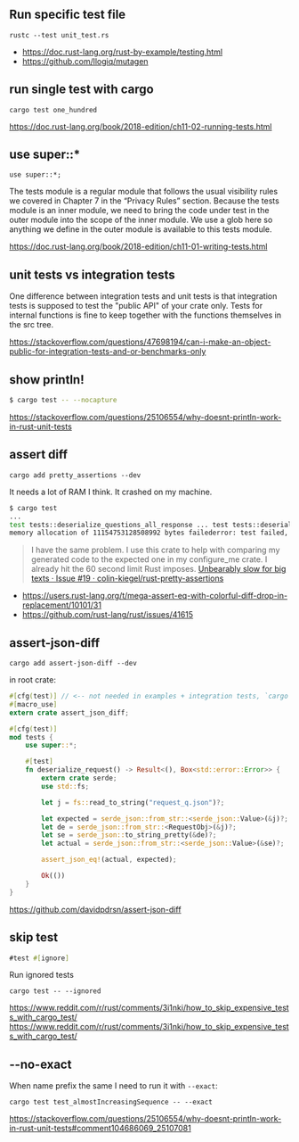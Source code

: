 ## Run specific test file

`rustc --test unit_test.rs`

- https://doc.rust-lang.org/rust-by-example/testing.html
- https://github.com/llogiq/mutagen

## run single test with cargo

`cargo test one_hundred`

https://doc.rust-lang.org/book/2018-edition/ch11-02-running-tests.html

## use super::*

`use super::*;`

The tests module is a regular module that follows the usual visibility rules we covered in Chapter 7 in the “Privacy Rules” section. Because the tests module is an inner module, we need to bring the code under test in the outer module into the scope of the inner module. We use a glob here so anything we define in the outer module is available to this tests module.

https://doc.rust-lang.org/book/2018-edition/ch11-01-writing-tests.html

## unit tests vs integration tests

One difference between integration tests and unit tests is that integration tests is supposed to test the "public API" of your crate only. Tests for internal functions is fine to keep together with the functions themselves in the src tree.

https://stackoverflow.com/questions/47698194/can-i-make-an-object-public-for-integration-tests-and-or-benchmarks-only

## show println!

```bash
$ cargo test -- --nocapture
```

https://stackoverflow.com/questions/25106554/why-doesnt-println-work-in-rust-unit-tests


## assert diff

`cargo add pretty_assertions --dev`

It needs a lot of RAM I think. It crashed on my machine.

```bash
$ cargo test
...
test tests::deserialize_questions_all_response ... test tests::deserialize_questions_all_response has been running for over 60 seconds
memory allocation of 11154753128508992 bytes failederror: test failed, to rerun pass '--bin campaigns_server
```

>I have the same problem. I use this crate to help with comparing my generated code to the expected one in my configure_me crate. I already hit the 60 second limit Rust imposes. [Unbearably slow for big texts · Issue #19 · colin-kiegel/rust-pretty-assertions](https://github.com/colin-kiegel/rust-pretty-assertions/issues/19#issuecomment-435836447)

- https://users.rust-lang.org/t/mega-assert-eq-with-colorful-diff-drop-in-replacement/10101/31
- https://github.com/rust-lang/rust/issues/41615

## assert-json-diff

`cargo add assert-json-diff --dev`

in root crate:

```rust
#[cfg(test)] // <-- not needed in examples + integration tests, `cargo run` would complain otherwise because installed as dev dep
#[macro_use]
extern crate assert_json_diff;

#[cfg(test)]
mod tests {
    use super::*;

    #[test]
    fn deserialize_request() -> Result<(), Box<std::error::Error>> {
        extern crate serde;
        use std::fs;

        let j = fs::read_to_string("request_q.json")?;

        let expected = serde_json::from_str::<serde_json::Value>(&j)?;
        let de = serde_json::from_str::<RequestObj>(&j)?;
        let se = serde_json::to_string_pretty(&de)?;
        let actual = serde_json::from_str::<serde_json::Value>(&se)?;

        assert_json_eq!(actual, expected);

        Ok(())
    }
}
```

https://github.com/davidpdrsn/assert-json-diff

## skip test

```rust
#test #[ignore]
```

Run ignored tests

`cargo test -- --ignored`

https://www.reddit.com/r/rust/comments/3i1nki/how_to_skip_expensive_tests_with_cargo_test/
https://www.reddit.com/r/rust/comments/3i1nki/how_to_skip_expensive_tests_with_cargo_test/

## --no-exact


When name prefix the same I need to run it with `--exact`:

`cargo test test_almostIncreasingSequence -- --exact`

https://stackoverflow.com/questions/25106554/why-doesnt-println-work-in-rust-unit-tests#comment104686069_25107081
